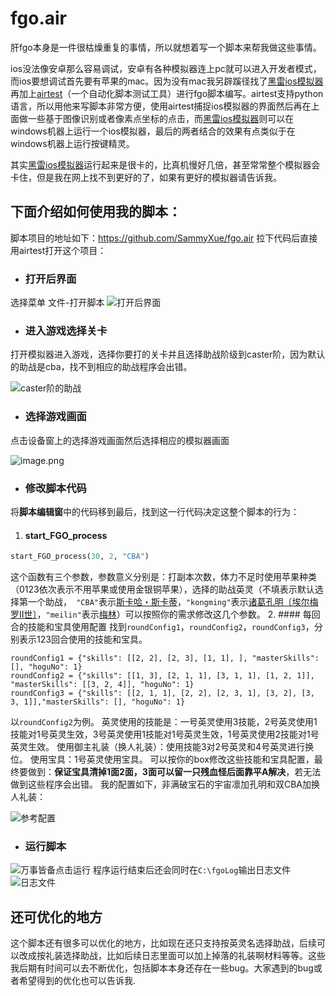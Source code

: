 # fgo.air
肝fgo本身是一件很枯燥重复的事情，所以就想着写一个脚本来帮我做这些事情。

ios没法像安卓那么容易调试，安卓有各种模拟器连上pc就可以进入开发者模式，而ios要想调试首先要有苹果的mac。因为没有mac我另辟蹊径找了[黑雷ios模拟器](https://www.heilei.com/)再加上[airtest](http://airtest.netease.com/)（一个自动化脚本测试工具）进行fgo脚本编写。airtest支持python语言，所以用他来写脚本非常方便，使用airtest捕捉ios模拟器的界面然后再在上面做一些基于图像识别或者像素点坐标的点击，而[黑雷ios模拟器](https://www.heilei.com/)则可以在windows机器上运行一个ios模拟器，最后的两者结合的效果有点类似于在windows机器上运行按键精灵。

其实[黑雷ios模拟器](https://www.heilei.com/)运行起来是很卡的，比真机慢好几倍，甚至常常整个模拟器会卡住，但是我在网上找不到更好的了，如果有更好的模拟器请告诉我。
## 下面介绍如何使用我的脚本：
脚本项目的地址如下：https://github.com/SammyXue/fgo.air
拉下代码后直接用airtest打开这个项目：
- ### 打开后界面
选择菜单 文件-打开脚本
![打开后界面](https://upload-images.jianshu.io/upload_images/13825041-70801a49fc769464.png?imageMogr2/auto-orient/strip%7CimageView2/2/w/1240)


- ### 进入游戏选择关卡
打开模拟器进入游戏，选择你要打的关卡并且选择助战阶级到caster阶，因为默认的助战是cba，找不到相应的助战程序会出错。

![caster阶的助战](https://upload-images.jianshu.io/upload_images/13825041-b4fbffb38499a351.jpg?imageMogr2/auto-orient/strip%7CimageView2/2/w/1240)
- ### 选择游戏画面
点击设备窗上的选择游戏画面然后选择相应的模拟器画面

![image.png](https://upload-images.jianshu.io/upload_images/13825041-0091855404f6f636.png?imageMogr2/auto-orient/strip%7CimageView2/2/w/1240)
- ### 修改脚本代码
将**脚本编辑窗**中的代码移到最后，找到这一行代码决定这整个脚本的行为：
1. #### start_FGO_process
```PYTHON
start_FGO_process(30, 2, "CBA")
```
这个函数有三个参数，参数意义分别是：打副本次数，体力不足时使用苹果种类（0123依次表示不用苹果或使用金银铜苹果），选择的助战英灵（不填表示默认选择第一个助战，` "CBA"`表示[斯卡哈・斯卡蒂](https://fgo.wiki/w/%E6%96%AF%E5%8D%A1%E5%93%88%C2%B7%E6%96%AF%E5%8D%A1%E8%92%82)，`"kongming"`表示[诸葛孔明〔埃尔梅罗Ⅱ世〕](https://fgo.wiki/w/%E8%AF%B8%E8%91%9B%E5%AD%94%E6%98%8E%E3%80%94%E5%9F%83%E5%B0%94%E6%A2%85%E7%BD%97%E2%85%A1%E4%B8%96%E3%80%95)，`"meilin"`表示[梅林](https://fgo.wiki/w/%E6%A2%85%E6%9E%97)）可以按照你的需求修改这几个参数。
2. #### 每回合的技能和宝具使用配置
找到`roundConfig1`，`roundConfig2`，`roundConfig3`，分别表示123回合使用的技能和宝具。
```
roundConfig1 = {"skills": [[2, 2], [2, 3], [1, 1], ], "masterSkills": [], "hoguNo": 1}
roundConfig2 = {"skills": [[1, 3], [2, 1, 1], [3, 1, 1], [1, 2, 1]], "masterSkills": [[3, 2, 4]], "hoguNo": 1}
roundConfig3 = {"skills": [[2, 1, 1], [2, 2], [2, 3, 1], [3, 2], [3, 3, 1]],"masterSkills": [], "hoguNo": 1}
```
以`roundConfig2`为例。
英灵使用的技能是：一号英灵使用3技能，2号英灵使用1技能对1号英灵生效，3号英灵使用1技能对1号英灵生效，1号英灵使用2技能对1号英灵生效。
使用御主礼装（换人礼装）：使用技能3对2号英灵和4号英灵进行换位。
使用宝具：1号英灵使用宝具。
可以按你的box修改这些技能和宝具配置，最终要做到：**保证宝具清掉1面2面，3面可以留一只残血怪后面靠平A解决**，若无法做到这些程序会出错。
我的配置如下，非满破宝石的宇宙凛加孔明和双CBA加换人礼装：

![参考配置](https://upload-images.jianshu.io/upload_images/13825041-ce47f801631d6c1f.jpg?imageMogr2/auto-orient/strip%7CimageView2/2/w/1240)


- ### 运行脚本
![万事皆备点击运行](https://upload-images.jianshu.io/upload_images/13825041-6ab58d7511de1c3b.png?imageMogr2/auto-orient/strip%7CimageView2/2/w/1240)
程序运行结束后还会同时在`C:\fgoLog`输出日志文件
![日志文件](https://upload-images.jianshu.io/upload_images/13825041-fe45149caada9270.png?imageMogr2/auto-orient/strip%7CimageView2/2/w/1240)



## 还可优化的地方
这个脚本还有很多可以优化的地方，比如现在还只支持按英灵名选择助战，后续可以改成按礼装选择助战，比如后续日志里面可以加上掉落的礼装啊材料等等。这些我后期有时间可以去不断优化，包括脚本本身还存在一些bug。大家遇到的bug或者希望得到的优化也可以告诉我.
